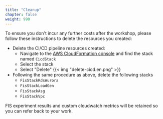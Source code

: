 ```yaml
---
title: "Cleanup"
chapter: false
weight: 990
---
```


To ensure you don't incur any further costs after the workshop, please follow these instructions to delete the resources you created:

* Delete the CI/CD pipeline resources created: 
  * Navigate to the [AWS CloudFormation console](https://console.aws.amazon.com/cloudformation/home?#/stacks?filteringStatus=active&filteringText=CicdStack&viewNested=true&hideStacks=false) and find the stack named `CicdStack` 
  * Select the stack 
  * Select "Delete" {{< img "delete-cicd.en.png" >}}
* Following the same procedure as above, delete the following stacks
  * `FisStackRdsAurora`
  * `FisStackLoadGen`
  * `FisStackAsg`
  * `FisStackVpc`

FIS experiment results and custom cloudwatch metrics will be retained so you can refer back to your work.